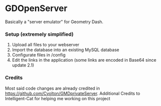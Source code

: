 # GDOpenServer
Basically a "server emulator" for Geometry Dash.


### Setup (extremely simplified)
1. Upload all files to your webserver
2. Import the database into an existing MySQL database
3. Configurate files in /config
4. Edit the links in the application (some links are encoded in Base64 since update 2.1)

### Credits
Most said code changes are already credited in https://github.com/Cvolton/GMDprivateServer. Additional Credits to Intelligent-Cat for helping me working on this project
